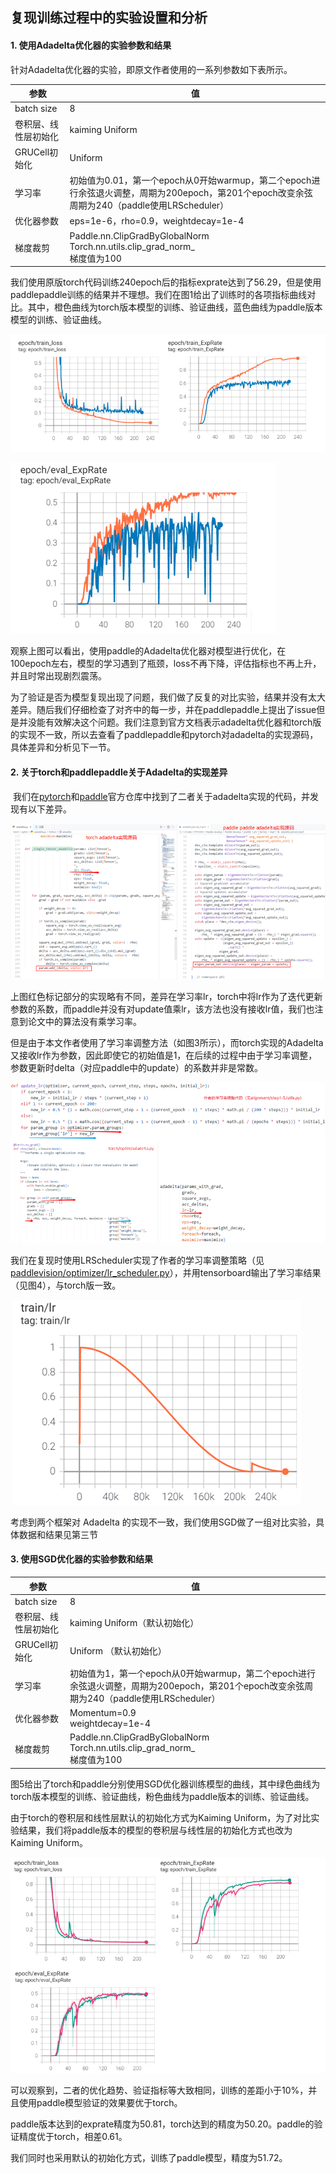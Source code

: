 ## 复现训练过程中的实验设置和分析

#### 1. 使用Adadelta优化器的实验参数和结果

​针对Adadelta优化器的实验，即原文作者使用的一系列参数如下表所示。

|      参数                | 值                                                           |
| -------------------- | ------------------------------------------------------------ |
| batch size           | 8                                                            |
| 卷积层、线性层初始化 | kaiming Uniform                                              |
| GRUCell初始化        | Uniform                                                      |
| 学习率               | 初始值为0.01，第一个epoch从0开始warmup，第二个epoch进行余弦退火调整，周期为200epoch，第201个epoch改变余弦周期为240（paddle使用LRScheduler） |
| 优化器参数           | eps=1e-6，rho=0.9，weightdecay=1e-4                          |
| 梯度裁剪             | Paddle.nn.ClipGradByGlobalNorm  <br />Torch.nn.utils.clip_grad_norm_ <br /> 梯度值为100 |

​我们使用原版torch代码训练240epoch后的指标exprate达到了56.29，但是使用paddlepaddle训练的结果并不理想。我们在图1给出了训练时的各项指标曲线对比。其中，橙色曲线为torch版本模型的训练、验证曲线，蓝色曲线为paddle版本模型的训练、验证曲线。

![使用adadelta优化器训练时的指标曲线对比](images/image-20220927132715503.png)

![使用adadelta优化器时的验证指标曲线对比](images/image-20220927132725434.png)

​观察上图可以看出，使用paddle的Adadelta优化器对模型进行优化，在100epoch左右，模型的学习遇到了瓶颈，loss不再下降，评估指标也不再上升，并且时常出现剧烈震荡。		

​为了验证是否为模型复现出现了问题，我们做了反复的对比实验，结果并没有太大差异。随后我们仔细检查了对齐中的每一步，并在paddlepaddle上提出了issue但是并没能有效解决这个问题。我们注意到官方文档表示adadelta优化器和torch版的实现不一致，所以去查看了paddlepaddle和pytorch对adadelta的实现源码，具体差异和分析见下一节。

#### 2. 关于torch和paddlepaddle关于Adadelta的实现差异

​		我们在[pytorch](https://github.com/pytorch/pytorch/blob/master/torch/optim/adadelta.py)和[paddle](https://github.com/PaddlePaddle/Paddle/blob/develop/paddle/phi/kernels/impl/adadelta_kernel_impl.h)官方仓库中找到了二者关于adadelta实现的代码，并发现有以下差异。

![image-20220927133048828](images/image-20220927133048828.png)

​上图红色标记部分的实现略有不同，差异在学习率lr，torch中将lr作为了迭代更新参数的系数，而paddle并没有对update值乘lr，该方法也没有接收lr值，我们也注意到论文中的算法没有乘学习率。

​但是由于本文作者使用了学习率调整方法（如图3所示），而torch实现的Adadelta又接收lr作为参数，因此即使它的初始值是1，在后续的过程中由于学习率调整，参数更新时delta（对应paddle中的update）的系数并非是常数。

![image-20220927133647996](images/image-20220927133647996.png)

我们在复现时使用LRScheduler实现了作者的学习率调整策略（见[paddlevision/optimizer/lr_scheduler.py](paddlevision/optimizer/lr_scheduler.py)），并用tensorboard输出了学习率结果（见图4），与torch版一致。

​            ![image-20220927133715144](images/image-20220927133715144.png)                   

考虑到两个框架对 Adadelta 的实现不一致，我们使用SGD做了一组对比实验，具体数据和结果见第三节

#### 3. 使用SGD优化器的实验参数和结果

|       参数               | 值                                                           |
| -------------------- | ------------------------------------------------------------ |
| batch size           | 8                                                            |
| 卷积层、线性层初始化 | kaiming Uniform（默认初始化）                                              |
| GRUCell初始化        | Uniform （默认初始化）                           |
| 学习率               | 初始值为1，第一个epoch从0开始warmup，第二个epoch进行余弦退火调整，周期为200epoch，第201个epoch改变余弦周期为240（paddle使用LRScheduler） |
| 优化器参数           | Momentum=0.9<br />weightdecay=1e-4                           |
| 梯度裁剪             | Paddle.nn.ClipGradByGlobalNorm  <br />Torch.nn.utils.clip_grad_norm_ <br /> 梯度值为100 |

图5给出了torch和paddle分别使用SGD优化器训练模型的曲线，其中绿色曲线为torch版本模型的训练、验证曲线，粉色曲线为paddle版本的训练、验证曲线。

由于torch的卷积层和线性层默认的初始化方式为Kaiming Uniform，为了对比实验结果，我们将paddle版本的模型的卷积层与线性层的初始化方式也改为Kaiming Uniform。

![image-20220927133952095](images/image-20220927133952095.png)

​		可以观察到，二者的优化趋势、验证指标等大致相同，训练的差距小于10%，并且使用paddle模型验证的效果要优于torch。

​		paddle版本达到的exprate精度为50.81，torch达到的精度为50.20。paddle的验证精度优于torch，相差0.61。

我们同时也采用默认的初始化方式，训练了paddle模型，精度为51.72。

